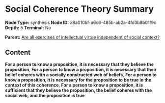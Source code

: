 # Social Coherence Theory Summary

**Node Type:** synthesis
**Node ID:** a8a010bf-a6c6-485b-ab2a-4fd3b8b01f9c
**Depth:** 5
**Terminal:** No

**Parent:** [Are all exercises of intellectual virtue independent of social context?](are-all-exercises-of-intellectual-virtue-independent-of-social-context-antithesis-0af7bba4-2f32-4125-9273-5401d8e08dc0.md)

## Content

**For a person to know a proposition, it is necessary that they believe the proposition**, **For a person to know a proposition, it is necessary that their belief coheres with a socially constructed web of beliefs**, **For a person to know a proposition, it is necessary for the proposition to be true in the context of this coherence**, **For a person to know a proposition, it is sufficient that they believe the proposition, the belief coheres with the social web, and the proposition is true**
